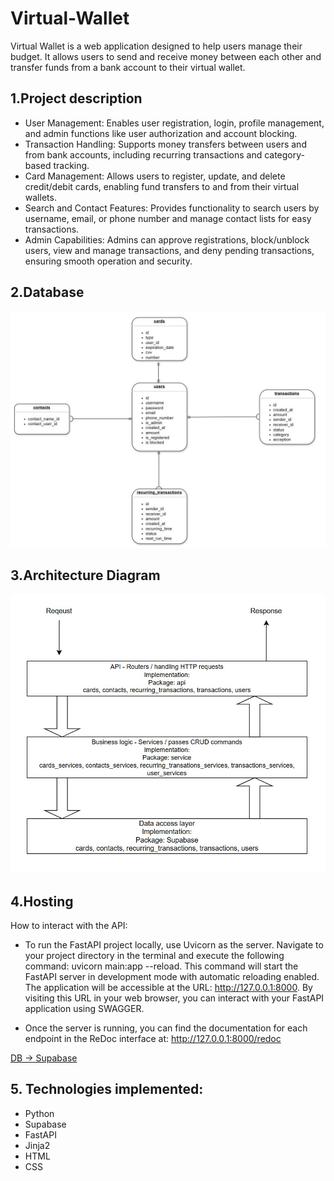 # Virtual-Wallet

Virtual Wallet is a web application designed to help users manage their budget. It allows users to send and receive money between each other and transfer funds from a bank account to their virtual wallet.

## 1.Project description

- User Management: Enables user registration, login, profile management, and admin functions like user authorization and account blocking.
- Transaction Handling: Supports money transfers between users and from bank accounts, including recurring transactions and category-based tracking.
- Card Management: Allows users to register, update, and delete credit/debit cards, enabling fund transfers to and from their virtual wallets.
- Search and Contact Features: Provides functionality to search users by username, email, or phone number and manage contact lists for easy transactions.
- Admin Capabilities: Admins can approve registrations, block/unblock users, view and manage transactions, and deny pending transactions, ensuring smooth operation and security.

## 2.Database

![database](./database.jpg)

## 3.Architecture Diagram

![architecture](./architecture.jpg)

## 4.Hosting

How to interact with the API:
- To run the FastAPI project locally, use Uvicorn as the server. Navigate to your project directory in the terminal and execute the following command: uvicorn main:app --reload. This command will start the FastAPI server in development mode with automatic reloading enabled. The application will be accessible at the URL:
http://127.0.0.1:8000. By visiting this URL in your web browser, you can interact with your FastAPI application using SWAGGER.

- Once the server is running, you can find the documentation for each endpoint in the ReDoc interface at: http://127.0.0.1:8000/redoc

[DB -> Supabase](https://supabase.com/dashboard/project/lcrwokhdqhyvbcjmuedq/editor/29471?sort=id%3Aasc)

## 5. Technologies implemented:

- Python
- Supabase
- FastAPI
- Jinja2
- HTML
- CSS
